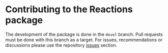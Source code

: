 Contributing to the Reactions package
=====================================

The development of the package is done in the `devel` branch. Pull requests must
be done with this branch as a target.
For issues, recommendations or discussions please use the repository
[issues](https://github.com/mramospe/reactions/issues) section.
